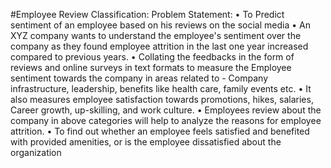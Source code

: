 #Employee Review Classification:
Problem Statement:
• To Predict sentiment of an employee based on his reviews on the social media
• An XYZ company wants to understand the employee's sentiment over the 
company as they found employee attrition in the last one year increased 
compared to previous years.
• Collating the feedbacks in the form of reviews and online surveys in text 
formats to measure the Employee sentiment towards the company in areas 
related to - Company infrastructure, leadership, benefits like health care, 
family events etc. 
• It also measures employee satisfaction towards promotions, hikes, salaries, 
Career growth, up-skilling, and work culture. 
• Employees review about the company in above categories will help to analyze 
the reasons for employee attrition.
• To find out whether an employee feels satisfied and benefited with provided 
amenities, or is the employee dissatisfied about the organization
